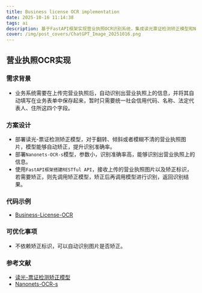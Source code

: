 ```yaml
---
title: Business license OCR implementation
date: 2025-10-16 11:14:38
tags: ai
description: 基于FastAPI框架实现营业执照OCR识别系统，集成读光票证检测矫正模型和Nanonets-OCR-s模型，自动识别营业执照中的统一社会信用代码、名称、法定代表人、住所等关键信息。
cover: /img/post_covers/ChatGPT_Image_20251016.png
---
```


## 营业执照OCR实现

### 需求背景

* 业务系统需要在上传完营业执照后，自动识别出营业执照上的信息，并将其自动填写在业务表单中保存起来，暂时只需要统一社会信用代码、名称、法定代表人、住所这四个字段。

### 方案设计

* 部署读光-票证检测矫正模型，对于翻转、倾斜或者模糊不清的营业执照图片，模型能够自动矫正，提升识别准确率。
* 部署```Nanonets-OCR-s```模型，参数小，识别准确率高，能够识别出营业执照上的信息。
* 使用```FastAPI框架搭建RESTful API```，接收上传的营业执照图片以及矫正标识，若需要矫正，则先调用矫正模型，矫正后再调用模型进行识别，返回识别结果。

### 代码示例

* [Business-License-OCR](https://github.com/Garden12138/ai-example/tree/main/Business-License-OCR)

### 可优化事项

* 不依赖矫正标识，可以自动识别图片是否矫正。

### 参考文献

* [读光-票证检测矫正模型](https://www.modelscope.cn/models/iic/cv_resnet18_card_correction)
* [Nanonets-OCR-s](https://www.modelscope.cn/models/nanonets/Nanonets-OCR-s)